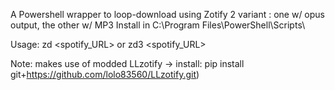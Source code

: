 A Powershell wrapper to loop-download using Zotify 
2 variant : one w/ opus output, the other w/ MP3
Install in C:\Program Files\PowerShell\Scripts\

Usage:   zd <spotify_URL>
     or zd3 <spotify_URL>

Note: makes use of modded LLzotify -> install: pip install git+https://github.com/lolo83560/LLzotify.git)

